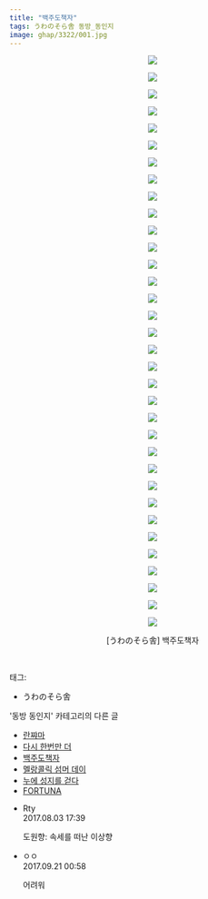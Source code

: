 ```yaml
---
title: "백주도책자"
tags: うわのそら舎 동방_동인지
image: ghap/3322/001.jpg
---
```

<div class="article">
<p style="text-align: center; clear: none; float: none;"><img src="{{ site.nasurl }}/ghap/3322/001.jpg"/></p>
<p style="text-align: center; clear: none; float: none;"><img src="{{ site.nasurl }}/ghap/3322/002.jpg"/></p>
<p style="text-align: center; clear: none; float: none;"><img src="{{ site.nasurl }}/ghap/3322/003.jpg"/></p>
<p style="text-align: center; clear: none; float: none;"><img src="{{ site.nasurl }}/ghap/3322/004.jpg"/></p>
<p style="text-align: center; clear: none; float: none;"><img src="{{ site.nasurl }}/ghap/3322/005.jpg"/></p>
<p style="text-align: center; clear: none; float: none;"><img src="{{ site.nasurl }}/ghap/3322/006.jpg"/></p>
<p style="text-align: center; clear: none; float: none;"><img src="{{ site.nasurl }}/ghap/3322/007.jpg"/></p>
<p style="text-align: center; clear: none; float: none;"><img src="{{ site.nasurl }}/ghap/3322/008.jpg"/></p>
<p style="text-align: center; clear: none; float: none;"><img src="{{ site.nasurl }}/ghap/3322/009.jpg"/></p>
<p style="text-align: center; clear: none; float: none;"><img src="{{ site.nasurl }}/ghap/3322/010.jpg"/></p>
<p style="text-align: center; clear: none; float: none;"><img src="{{ site.nasurl }}/ghap/3322/011.jpg"/></p>
<p style="text-align: center; clear: none; float: none;"><img src="{{ site.nasurl }}/ghap/3322/012.jpg"/></p>
<p style="text-align: center; clear: none; float: none;"><img src="{{ site.nasurl }}/ghap/3322/013.jpg"/></p>
<p style="text-align: center; clear: none; float: none;"><img src="{{ site.nasurl }}/ghap/3322/014.jpg"/></p>
<p style="text-align: center; clear: none; float: none;"><img src="{{ site.nasurl }}/ghap/3322/015.jpg"/></p>
<p style="text-align: center; clear: none; float: none;"><img src="{{ site.nasurl }}/ghap/3322/016.jpg"/></p>
<p style="text-align: center; clear: none; float: none;"><img src="{{ site.nasurl }}/ghap/3322/017.jpg"/></p>
<p style="text-align: center; clear: none; float: none;"><img src="{{ site.nasurl }}/ghap/3322/018.jpg"/></p>
<p style="text-align: center; clear: none; float: none;"><img src="{{ site.nasurl }}/ghap/3322/019.jpg"/></p>
<p style="text-align: center; clear: none; float: none;"><img src="{{ site.nasurl }}/ghap/3322/020.jpg"/></p>
<p style="text-align: center; clear: none; float: none;"><img src="{{ site.nasurl }}/ghap/3322/021.jpg"/></p>
<p style="text-align: center; clear: none; float: none;"><img src="{{ site.nasurl }}/ghap/3322/022.jpg"/></p>
<p style="text-align: center; clear: none; float: none;"><img src="{{ site.nasurl }}/ghap/3322/023.jpg"/></p>
<p style="text-align: center; clear: none; float: none;"><img src="{{ site.nasurl }}/ghap/3322/024.jpg"/></p>
<p style="text-align: center; clear: none; float: none;"><img src="{{ site.nasurl }}/ghap/3322/025.jpg"/></p>
<p style="text-align: center; clear: none; float: none;"><img src="{{ site.nasurl }}/ghap/3322/026.jpg"/></p>
<p style="text-align: center; clear: none; float: none;"><img src="{{ site.nasurl }}/ghap/3322/027.jpg"/></p>
<p style="text-align: center; clear: none; float: none;"><img src="{{ site.nasurl }}/ghap/3322/028.jpg"/></p>
<p style="text-align: center; clear: none; float: none;"><img src="{{ site.nasurl }}/ghap/3322/029.jpg"/></p>
<p style="text-align: center; clear: none; float: none;"><img src="{{ site.nasurl }}/ghap/3322/030.jpg"/></p>
<p style="text-align: center; clear: none; float: none;"><img src="{{ site.nasurl }}/ghap/3322/031.jpg"/></p>
<p style="text-align: center; clear: none; float: none;"><img src="{{ site.nasurl }}/ghap/3322/032.jpg"/></p>
<p style="text-align: center; clear: none; float: none;"><img src="{{ site.nasurl }}/ghap/3322/033.jpg"/></p>
<p style="text-align: center; clear: none; float: none;"><img src="{{ site.nasurl }}/ghap/3322/034.jpg"/></p>
<p style="text-align: center; clear: none; float: none;"> [うわのそら舎] 백주도책자 </p>
<p><br/></p>
</div><div class="tagTrail">
<p>태그: </p>
<ul>
<li>うわのそら舎</li>
</ul>
</div><div class="another">
<p>'동방 동인지' 카테고리의 다른 글</p>
<ul>
<li><a href="/2017-06-01-ghap_3324">란쨔마</a></li>
<li><a href="/2017-06-01-ghap_3323">다시 한번만 더</a></li>
<li><a href="/2017-06-01-ghap_3322">백주도책자</a></li>
<li><a href="/2017-06-01-ghap_3321">멜랑콜릭 섬머 데이</a></li>
<li><a href="/2017-06-01-ghap_3320">누에 성지를 걷다</a></li>
<li><a href="/2017-06-01-ghap_3319">FORTUNA</a></li>
</ul>
</div><div class="cb_module cb_fluid">
<div class="cb_wrt cb_profile">
<div class="comment">
<ul>
<li class="cb_thumb_off" id="comment15051138">
<div class="cb_comment_area">
<div class="cb_info_area">
<div class="cb_section">
<span class="cb_nick_name">Rty</span>
</div>
<div class="cb_section">
<span class="cb_date">2017.08.03 17:39 </span>
</div>
</div>
<div class="cb_dsc_comment">
<p class="cb_dsc">
											도원향: 속세를 떠난 이상향
										</p>
</div>
</div></li>
<li class="cb_thumb_off" id="comment15087322">
<div class="cb_comment_area">
<div class="cb_info_area">
<div class="cb_section">
<span class="cb_nick_name">ㅇㅇ</span>
</div>
<div class="cb_section">
<span class="cb_date">2017.09.21 00:58 </span>
</div>
</div>
<div class="cb_dsc_comment">
<p class="cb_dsc">
											어려워
										</p>
</div>
</div></li>
</ul>
</div>
</div><!-- commentList close -->
</div>